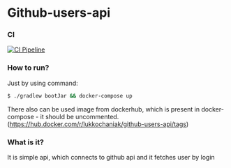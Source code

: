 # Github-users-api

### CI

[![CI Pipeline](https://github.com/LukaszKochaniak/github-users-api/actions/workflows/github_deploy_ci.yml/badge.svg?branch=develop)](https://github.com/LukaszKochaniak/github-users-api/actions/workflows/github_deploy_ci.yml)

### How to run?

Just by using command:
```sh
$ ./gradlew bootJar && docker-compose up
```

There also can be used image from dockerhub, which is present in docker-compose - it should be uncommented. (https://hub.docker.com/r/lukkochaniak/github-users-api/tags)
### What is it?

It is simple api, which connects to github api and it fetches user by login
